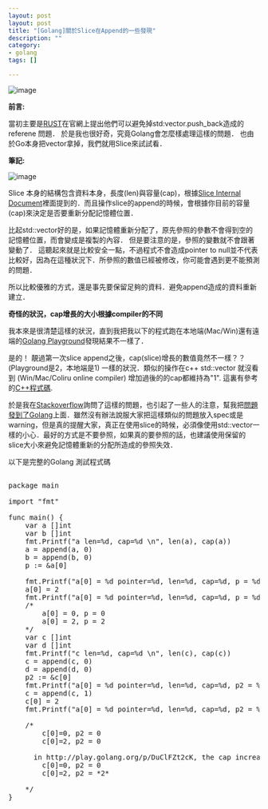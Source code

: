 ```yaml
---
layout: post
layout: post
title: "[Golang]關於Slice在Append的一些發現"
description: ""
category: 
- golang
tags: []

---
```



![image](http://golang.org/doc/gopher/doc.png)

**前言:**

當初主要是[RUST](http://doc.rust-lang.org/nightly/intro.html#ownership)在官網上提出他們可以避免掉std:vector.push_back造成的referene 問題． 於是我也很好奇，究竟Golang會怎麼樣處理這樣的問題．  也由於Go本身把vector拿掉，我們就用Slice來試試看．


**筆記:**

![image](http://blog.golang.org/go-slices-usage-and-internals_slice-struct.png)

Slice 本身的結構包含資料本身，長度(len)與容量(cap)，根據[Slice Internal Document](http://blog.golang.org/go-slices-usage-and-internals#TOC_4.)裡面提到的．而且操作slice的append的時候，會根據你目前的容量(cap)來決定是否要重新分配記憶體位置．

比起std::vector好的是，如果記憶體重新分配了，原先參照的參數不會得到空的記憶體位置，而會變成是複製的內容． 但是要注意的是，參照的變數就不會跟著變動了． 這聽起來就是比較安全一點，不過程式不會造成pointer to null並不代表比較好，因為在這種狀況下．所參照的數值已經被修改，你可能會遇到更不能預測的問題．

所以比較優雅的方式，還是事先要保留足夠的資料．避免append造成的資料重新建立．


**奇怪的狀況，cap增長的大小根據compiler的不同**

我本來是很清楚這樣的狀況，直到我把我以下的程式跑在本地端(Mac/Win)還有遠端的[Golang Playground](http://play.golang.org/p/T2cotKNMHO)發現結果不一樣了．

是的！ 靚過第一次slice append之後，cap(slice)增長的數值竟然不一樣？？  (Playground是2，本地端是1) 一樣的狀況．類似的操作在c++ std::vector 就沒看到 (Win/Mac/Coliru online compiler) 增加過後的的cap都維持為"1". 這裏有參考的[C++程式碼](http://coliru.stacked-crooked.com/a/8f221d79cab13d87).  

於是我在[Stackoverflow](http://stackoverflow.com/questions/27665669/is-pointer-to-slice-using-reference-or-copy)詢問了這樣的問題，也引起了一些人的注意，幫我把[問題發到了Golang](https://github.com/golang/go/issues/9458)上面．雖然沒有辦法說服大家把這樣類似的問題放入spec或是warning，但是真的提醒大家，真正在使用slice的時候，必須像使用std::vector一樣的小心．最好的方式是不要參照，如果真的要參照的話，也建議使用保留的slice大小來避免記憶體重新的分配所造成的參照失效．


以下是完整的Golang 測試程式碼

<pre class="prettyprint">  
package main
 
import "fmt"
 
func main() {
	var a []int
	var b []int
	fmt.Printf("a len=%d, cap=%d \n", len(a), cap(a))
	a = append(a, 0)
	b = append(b, 0)
	p := &a[0]
	
	fmt.Printf("a[0] = %d pointer=%d, len=%d, cap=%d, p = %d \n", a[0], &a[0], len(a), cap(a), *p)
	a[0] = 2
	fmt.Printf("a[0] = %d pointer=%d, len=%d, cap=%d, p = %d \n", a[0], &a[0], len(a), cap(a), *p)
	/*
		a[0] = 0, p = 0
		a[0] = 2, p = 2
	*/
	var c []int
	var d []int
	fmt.Printf("c len=%d, cap=%d \n", len(c), cap(c))
	c = append(c, 0)
	d = append(d, 0)
	p2 := &c[0]
	fmt.Printf("a[0] = %d pointer=%d, len=%d, cap=%d, p2 = %d \n", c[0], &c[0], len(c), cap(c), *p2)
	c = append(c, 1)
	c[0] = 2
	fmt.Printf("a[0] = %d pointer=%d, len=%d, cap=%d, p2 = %d \n", c[0], &c[0], len(c), cap(c), *p2)

	/* 
		c[0]=0, p2 = 0
		c[0]=2, p2 = 0
	
	  in http://play.golang.org/p/DuClFZt2cK, the cap increasement by machine dependency.
		c[0]=0, p2 = 0
		c[0]=2, p2 = *2*
	  
	*/
}
</pre>
